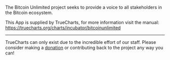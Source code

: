 The Bitcoin Unlimited project seeks to provide a voice to all stakeholders in the Bitcoin ecosystem.


This App is supplied by TrueCharts, for more information visit the manual: https://truecharts.org/charts/incubator/bitcoinunlimited

---

TrueCharts can only exist due to the incredible effort of our staff.
Please consider making a [donation](https://truecharts.org/docs/about/sponsor) or contributing back to the project any way you can!

